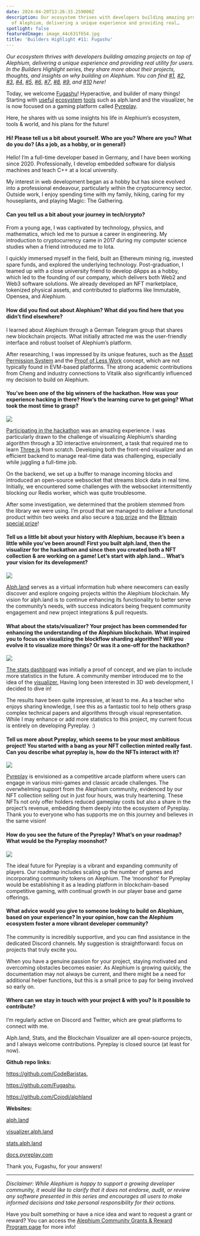 ```yaml
---
date: 2024-04-20T13:26:33.259000Z
description: Our ecosystem thrives with developers building amazing projects on top
  of Alephium, delivering a unique experience and providing real…
spotlight: false
featuredImage: image_44c631f654.jpg
title: 'Builders Highlight #11: Fugashu'
---
```


_Our ecosystem thrives with developers building amazing projects on top of Alephium, delivering a unique experience and providing real utility for users. In the Builders Highlight series, they share more about their projects, thoughts, and insights on why building on Alephium. You can find_ <a href="https://medium.com/@alephium/builders-highlight-sezame-wallet-ddb4aeb61881" data-href="https://medium.com/@alephium/builders-highlight-sezame-wallet-ddb4aeb61881"><em>#1</em></a>_,_ <a href="https://medium.com/@alephium/builders-highlight-alphpaca-nfts-99c69775f04c" data-href="https://medium.com/@alephium/builders-highlight-alphpaca-nfts-99c69775f04c"><em>#2</em></a>, <a href="https://medium.com/@alephium/builders-highlight-3-ayin-6be4a6bd4ec2" data-href="https://medium.com/@alephium/builders-highlight-3-ayin-6be4a6bd4ec2"><em>#3</em></a>, <a href="https://medium.com/@alephium/builders-highlight-4-no-trust-verify-9ea495ca826f" data-href="https://medium.com/@alephium/builders-highlight-4-no-trust-verify-9ea495ca826f"><em>#4</em></a>, <a href="https://medium.com/@alephium/builders-highlight-5-deadrare-d5ff90d6161e" data-href="https://medium.com/@alephium/builders-highlight-5-deadrare-d5ff90d6161e"><em>#5</em></a>, <a href="https://medium.com/@alephium/builders-highlight-6-what-the-duck-0aedc602ecfd" data-href="https://medium.com/@alephium/builders-highlight-6-what-the-duck-0aedc602ecfd"><em>#6</em></a>, <a href="https://medium.com/@alephium/builders-highlight-7-alphpad-bbd4f4a34fd5" data-href="https://medium.com/@alephium/builders-highlight-7-alphpad-bbd4f4a34fd5"><em>#7</em></a>, <a href="https://medium.com/@alephium/builders-highlight-8-ngu-money-f8bf05e36e99" data-href="https://medium.com/@alephium/builders-highlight-8-ngu-money-f8bf05e36e99"><em>#8</em></a>_,_ <a href="https://medium.com/@alephium/builders-highlight-9-mobula-f9c45dc6c691" data-href="https://medium.com/@alephium/builders-highlight-9-mobula-f9c45dc6c691"><em>#9,</em></a> _and_ <a href="https://medium.com/@alephium/builders-highlight-10-amolyus-39e03b6bd3f0" data-href="https://medium.com/@alephium/builders-highlight-10-amolyus-39e03b6bd3f0"><em>#10</em></a> _here!_

Today, we welcome <a href="https://twitter.com/fugashu_codes" data-href="https://twitter.com/fugashu_codes">Fugashu</a>! Hyperactive, and builder of many things! Starting with <a href="https://stats.alph.land/" data-href="https://stats.alph.land/">useful</a> <a href="https://stats.alph.land/" data-href="https://stats.alph.land/">ecosystem</a> <a href="https://visualizer.alph.land/" data-href="https://visualizer.alph.land/">tools</a> such as alph.land and the visualizer, he is now focused on a gaming platform called <a href="https://www.pyreplay.com/" data-href="https://www.pyreplay.com/">Pyreplay</a>.

Here, he shares with us some insights his life in Alephium’s ecosystem, tools & world, and his plans for the future!

#### Hi! Please tell us a bit about yourself. Who are you? Where are you? What do you do? (As a job, as a hobby, or in general!)

Hello! I’m a full-time developer based in Germany, and I have been working since 2020. Professionally, I develop embedded software for dialysis machines and teach C++ at a local university.

My interest in web development began as a hobby but has since evolved into a professional endeavour, particularly within the cryptocurrency sector. Outside work, I enjoy spending time with my family, hiking, caring for my houseplants, and playing Magic: The Gathering.

#### Can you tell us a bit about your journey in tech/crypto?

From a young age, I was captivated by technology, physics, and mathematics, which led me to pursue a career in engineering. My introduction to cryptocurrency came in 2017 during my computer science studies when a friend introduced me to Iota.

I quickly immersed myself in the field, built an Ethereum mining rig, invested spare funds, and explored the underlying technology. Post-graduation, I teamed up with a close university friend to develop dApps as a hobby, which led to the founding of our company, which delivers both Web2 and Web3 software solutions. We already developed an NFT marketplace, tokenized physical assets, and contributed to platforms like Immutable, Opensea, and Alephium.

#### How did you find out about Alephium? What did you find here that you didn’t find elsewhere?

I learned about Alephium through a German Telegram group that shares new blockchain projects. What initially attracted me was the user-friendly interface and robust toolset of Alephium’s platform.

After researching, I was impressed by its unique features, such as the <a href="https://medium.com/@alephium/alephiums-aps-eliminating-evm-token-approval-risks-5407e7e70a33#:~:text=Understanding%20Alephium%27s%20Asset%20Permission%20System&amp;text=One%20important%20feature%20of%20the,These%20transactions%20can%20support%20TxScript." data-href="https://medium.com/@alephium/alephiums-aps-eliminating-evm-token-approval-risks-5407e7e70a33#:~:text=Understanding%20Alephium&#39;s%20Asset%20Permission%20System&amp;text=One%20important%20feature%20of%20the,These%20transactions%20can%20support%20TxScript.">Asset Permission System</a> and the <a href="https://medium.com/@alephium/tech-talk-1-the-ultimate-guide-to-proof-of-less-work-the-universe-and-everything-ba70644ab301" data-href="https://medium.com/@alephium/tech-talk-1-the-ultimate-guide-to-proof-of-less-work-the-universe-and-everything-ba70644ab301">Proof of Less Work</a> concept, which are not typically found in EVM-based platforms. The strong academic contributions from Cheng and industry connections to Vitalik also significantly influenced my decision to build on Alephium.

#### You’ve been one of the big winners of the hackathon. How was your experience hacking in there? How’s the learning curve to get going? What took the most time to grasp?

![](image_ec682126a5.png)

<a href="https://medium.com/@alephium/hackathon-1-pioneers-submissions-76b869089ace" data-href="https://medium.com/@alephium/hackathon-1-pioneers-submissions-76b869089ace">Participating in the hackathon</a> was an amazing experience. I was particularly drawn to the challenge of visualizing Alephium’s sharding algorithm through a 3D interactive environment, a task that required me to learn <a href="https://threejs.org/" data-href="https://threejs.org/">Three.js</a> from scratch. Developing both the front-end visualizer and an efficient backend to manage real-time data was challenging, especially while juggling a full-time job.

On the backend, we set up a buffer to manage incoming blocks and introduced an open-source websocket that streams block data in real time. Initially, we encountered some challenges with the websocket intermittently blocking our Redis worker, which was quite troublesome.

After some investigation, we determined that the problem stemmed from the library we were using. I’m proud that we managed to deliver a functional product within two weeks and also secure a <a href="https://medium.com/@alephium/hackathon-winners-announced-68d55711b99d" data-href="https://medium.com/@alephium/hackathon-winners-announced-68d55711b99d">top prize</a> and the <a href="https://twitter.com/alephium/status/1771598954373038443" data-href="https://twitter.com/alephium/status/1771598954373038443">Bitmain special prize</a>!

#### **Tell us a little bit about your history with Alephium, because it’s been a little while you’ve been around! First you built alph.land, then the visualizer for the hackathon and since then you created both a NFT collection & are working on a game! Let’s start with alph.land… What’s your vision for its development?**

![](image_14373b0f8b.png)

<a href="http://alph.land" data-href="http://alph.land">Alph.land</a> serves as a virtual information hub where newcomers can easily discover and explore ongoing projects within the Alephium blockchain. My vision for alph.land is to continue enhancing its functionality to better serve the community’s needs, with success indicators being frequent community engagement and new project integrations & pull requests.

#### What about the stats/visualizer? Your project has been commended for enhancing the understanding of the Alephium blockchain. What inspired you to focus on visualizing the blockflow sharding algorithm? Will you evolve it to visualize more things? Or was it a one-off for the hackathon?

![](image_ec682126a5.png)

<a href="https://stats.alph.land/" data-href="https://stats.alph.land/">The stats dashboard</a> was initially a proof of concept, and we plan to include more statistics in the future. A community member introduced me to the idea of the <a href="https://visualizer.alph.land/" data-href="https://visualizer.alph.land/">visualizer.</a> Having long been interested in 3D web development, I decided to dive in!

The results have been quite impressive, at least to me. As a teacher who enjoys sharing knowledge, I see this as a fantastic tool to help others grasp complex technical papers and algorithms through visual representation. While I may enhance or add more statistics to this project, my current focus is entirely on developing Pyreplay. :)

#### Tell us more about Pyreplay, which seems to be your most ambitious project! You started with a bang as your NFT collection minted really fast. Can you describe what pyreplay is, how do the NFTs interact with it?

![](image_d7e2e86f1a.png)

<a href="http://pyreplay.com" data-href="http://pyreplay.com">Pyreplay</a> is envisioned as a competitive arcade platform where users can engage in various mini-games and classic arcade challenges. The overwhelming support from the Alephium community, evidenced by our NFT collection selling out in just four hours, was truly heartening. These NFTs not only offer holders reduced gameplay costs but also a share in the project’s revenue, embedding them deeply into the ecosystem of Pyreplay. Thank you to everyone who has supports me on this journey and believes in the same vision!

#### How do you see the future of the Pyreplay? What’s on your roadmap? What would be the Pyreplay moonshot?

![](image_c3f270110d.png)

The ideal future for Pyreplay is a vibrant and expanding community of players. Our roadmap includes scaling up the number of games and incorporating community tokens on Alephium. The ‘moonshot’ for Pyreplay would be establishing it as a leading platform in blockchain-based competitive gaming, with continual growth in our player base and game offerings.

#### What advice would you give to someone looking to build on Alephium, based on your experience? In your opinion, how can the Alephium ecosystem foster a more vibrant developer community?

The community is incredibly supportive, and you can find assistance in the dedicated Discord channels. My suggestion is straightforward: focus on projects that truly excite you.

When you have a genuine passion for your project, staying motivated and overcoming obstacles becomes easier. As Alephium is growing quickly, the documentation may not always be current, and there might be a need for additional helper functions, but this is a small price to pay for being involved so early on.

#### Where can we stay in touch with your project & with you? Is it possible to contribute?

I’m regularly active on Discord and Twitter, which are great platforms to connect with me.

Alph.land, Stats, and the Blockchain Visualizer are all open-source projects, and I always welcome contributions. Pyreplay is closed source (at least for now).

**Github repo links:**

<a href="https://github.com/CodeBaristas" data-href="https://github.com/CodeBaristas" rel="nofollow noopener">https://github.com/CodeBaristas</a>,

<a href="https://github.com/Fugashu" data-href="https://github.com/Fugashu" rel="nofollow noopener">https://github.com/Fugashu</a>,

<a href="https://github.com/Cojodi/alphland" data-href="https://github.com/Cojodi/alphland" rel="nofollow noopener">https://github.com/Cojodi/alphland</a>

**Websites:**

<a href="http://alph.land" data-href="http://alph.land">alph.land</a>

<a href="http://visualizer.alph.land," data-href="http://visualizer.alph.land,">visualizer.alph.land</a>

<a href="http://stats.alph.land" data-href="http://stats.alph.land">stats.alph.land</a>

<a href="http://docs.pyreplay.com" data-href="http://docs.pyreplay.com">docs.pyreplay.com</a>

Thank you, Fugashu, for your answers!

---

_Disclaimer: While Alephium is happy to support a growing developer community, it would like to clarify that it does not endorse, audit, or review any software presented in this series and encourages all users to make informed decisions and take personal responsibility for their actions._

Have you built something or have a nice idea and want to request a grant or reward? You can access the <a href="https://github.com/alephium/community/blob/master/Grant%26RewardProgram.md" data-href="https://github.com/alephium/community/blob/master/Grant%26RewardProgram.md">Alephium Community Grants &amp; Reward Program page</a> for more info!
